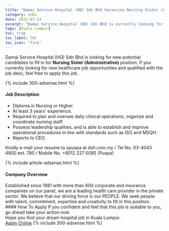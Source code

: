 ```yaml
---
title: "Damai Service Hospital (HQ) Sdn Bhd Vacancies Nursing Sister (Administrative)" 
category: Jobs 
date: 2021-03-24 
excerpt: "Damai Service Hospital (HQ) Sdn Bhd is currently looking for suitable person to fill in the Nursing Sister (Administrative) which positioned at Kuala Lumpur" 
tags: [Kuala Lumpur] 
toc: true 
toc_label: TOC 
toc_icon: "fire" 
--- 
```


<p>Damai Service Hospital (HQ) Sdn Bhd is looking for new potential candidates to fill in for <b>Nursing Sister (Administrative)</b> position. If you currently looking for new healthcare job opportunities and qualified with the job desc, feel free to apply this job.
</p>{% include 300-adsense.html %} 
<div><div><h4>Job Description</h4></div><div><div><span><div><ul><li>Diploma in Nursing or Higher.</li><li>At least 3 years' experience.</li><li>Required to plan and oversee daily clinical operations, organize and coordinate nursing staff.</li><li>Possess leadership qualities, and is able to establish and improve operational procedures in line with standards such as ISO and MSQH.</li><li>Reports to CEO.</li></ul><p>Kindly e-mail your resume to spuspa at dsh.com.my / Tel No. 03-4043 4900 ext. 780 / Mobile No. +6012 227 0085 (Puspa)</p></div></span></div></div></div> 
{% include article-adsense.html %} 
<div><div><h4>Company Overview</h4></div><div><div><span><div><div>Established since 1981 with more than 600 corporate and insurance companies on our panel, we are a leading health care provider in the private sector. We believe that our driving force is our PEOPLE. We seek people with talent, commitment, expertise and creativity to fill in this position.</div></div></span></div></div></div> 
#### How To Apply 
If you confident and feel that this job is suitable to you, go ahead take your action now. <br/> 
Hope you find your dream hospital job in Kuala Lumpur. <br/> 
<a href="https://www.jobstreet.com.my/en/job/nursing-sister-administrative-4514559?jobId=jobstreet-my-job-4514559" class="btn btn--warning" target="_blank" rel="nofollow noopenner">Apply Online</a> 
{% include 300-adsense.html %} 